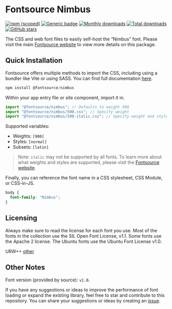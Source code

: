 # Fontsource Nimbus

[![npm (scoped)](https://img.shields.io/npm/v/@fontsource/nimbus?color=brightgreen)](https://www.npmjs.com/package/@fontsource/nimbus) [![Generic badge](https://img.shields.io/badge/fontsource-passing-brightgreen)](https://github.com/fontsource/fontsource) [![Monthly downloads](https://badgen.net/npm/dm/@fontsource/nimbus)](https://github.com/fontsource/fontsource) [![Total downloads](https://badgen.net/npm/dt/@fontsource/nimbus)](https://github.com/fontsource/fontsource) [![GitHub stars](https://img.shields.io/github/stars/fontsource/fontsource.svg?style=social&label=Star)](https://github.com/fontsource/fontsource/stargazers)

The CSS and web font files to easily self-host the “Nimbus” font. Please visit the main [Fontsource website](https://fontsource.org/fonts/nimbus) to view more details on this package.

## Quick Installation

Fontsource offers multiple methods to import the CSS, including using a bundler like Vite or using SASS. You can find full documentation [here](https://fontsource.org/docs/getting-started/introduction).

```javascript
npm install @fontsource/nimbus
```

Within your app entry file or site component, import it in.

```javascript
import "@fontsource/nimbus"; // Defaults to weight 500
import "@fontsource/nimbus/500.css"; // Specify weight
import "@fontsource/nimbus/500-italic.css"; // Specify weight and style
```

Supported variables:
- Weights: `[900]`
- Styles: `[normal]`
- Subsets: `[latin]`

> Note: `italic` may not be supported by all fonts. To learn more about what weights and styles are supported, please visit the [Fontsource website](https://fontsource.org/fonts/nimbus).

Finally, you can reference the font name in a CSS stylesheet, CSS Module, or CSS-in-JS.

```css
body {
  font-family: "Nimbus";
}
```

## Licensing
Always make sure to read the license for each font you use. Most of the fonts in the collection use the SIL Open Font License, v1.1. Some fonts use the Apache 2 license. The Ubuntu fonts use the Ubuntu Font License v1.0.

URW++
[other](https://www.myfonts.com/pages/license-agreement?id=eula_2266&eula_lang=eula_en)

## Other Notes
Font version (provided by source): `v1.0`.

If you have any suggestions or ideas to improve the performance of font loading or expand the existing library, feel free to star and contribute to this repository. You can share your suggestions or ideas by creating an [issue](https://github.com/fontsource/fontsource/issues).